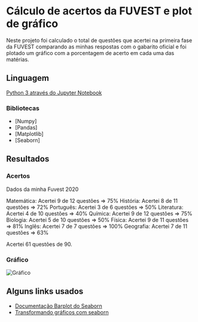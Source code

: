 # Cálculo de acertos da FUVEST e plot de gráfico

Neste projeto foi calculado o total de questões que acertei na primeira fase da FUVEST comparando as minhas respostas com o gabarito oficial e foi plotado um gráfico com a porcentagem de acerto em cada uma das matérias.

## Linguagem

[Python 3 através do Jupyter Notebook](https://jupyter.org/)

### Bibliotecas

- [Numpy]
- [Pandas]
- [Matplotlib]
- [Seaborn]

## Resultados

### Acertos

Dados da minha Fuvest 2020

Matemática: Acertei 9 de 12 questões => 75%
História: Acertei 8 de 11 questões => 72%
Português: Acertei 3 de 6 questões => 50%
Literatura: Acertei 4 de 10 questões => 40%
Química: Acertei 9 de 12 questões => 75%
Biologia: Acertei 5 de 10 questões => 50%
Física: Acertei 9 de 11 questões => 81%
Inglês: Acertei 7 de 7 questões => 100%
Geografia: Acertei 7 de 11 questões => 63%

Acertei 61 questões de 90.

### Gráfico

![Gráfico](https://raw.githubusercontent.com/carlosenmm/Projeto-3---Fuvest/master/plot.png)

## Alguns links usados

- [Documentação Barplot do Seaborn](https://seaborn.pydata.org/generated/seaborn.barplot.html)
- [Transformando gráficos com seaborn](https://medium.com/@dey.mallika/transform-your-graphs-with-seaborn-ea4fa8e606a6)